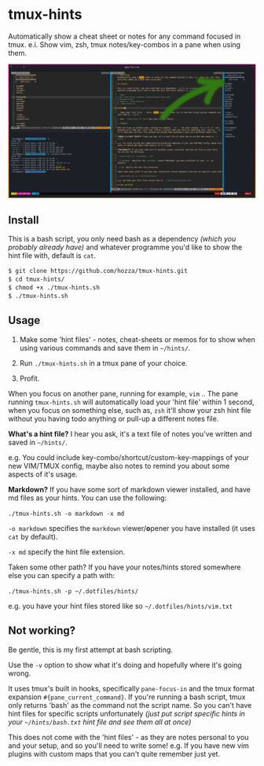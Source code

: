 # tmux-hints
Automatically show a cheat sheet or notes for any command focused in tmux. e.i. Show vim, zsh, tmux notes/key-combos in a pane when using them.

![tmux-hint.sh Screenshot](https://raw.githubusercontent.com/hozza/tmux-hints/master/tmux-hints-sh.png)

## Install

This is a bash script, you only need bash as a dependency _(which you probably already have)_ and whatever programme you'd like to show the hint file with, default is `cat`.

```bash
$ git clone https://github.com/hozza/tmux-hints.git
$ cd tmux-hints/
$ chmod +x ./tmux-hints.sh
$ ./tmux-hints.sh
```
## Usage

1. Make some 'hint files' - notes, cheat-sheets or memos for to show when using various commands and save them in `~/hints/`.

2. Run `./tmux-hints.sh` in a tmux pane of your choice.

3. Profit.

When you focus on another pane, running for example, `vim` .. The pane running `tmux-hints.sh` will automatically load your 'hint file' within 1 second, when you focus on something else, such as, `zsh` it'll show your zsh hint file without you having todo anything or pull-up a different notes file.

**What's a hint file?** I hear you ask, it's a text file of notes you've written and saved in `~/hints/`.

e.g. You could include key-combo/shortcut/custom-key-mappings of your new VIM/TMUX config, maybe also notes to remind you about some aspects of it's usage.

**Markdown?** If you have some sort of markdown viewer installed, and have md files as your hints. You can use the following:

`./tmux-hints.sh -o markdown -x md`

`-o markdown` specifies the `markdown` viewer/**o**pener you have installed (it uses `cat` by default).

`-x md` specify the hint file extension.

Taken some other path? If you have your notes/hints stored somewhere else you can specify a path with:

`./tmux-hints.sh -p ~/.dotfiles/hints/`

e.g. you have your hint files stored like so `~/.dotfiles/hints/vim.txt` 

## Not working?

Be gentle, this is my first attempt at bash scripting. 

Use the `-v` option to show what it's doing and hopefully where it's going wrong.

It uses tmux's built in hooks, specifically `pane-focus-in` and the tmux format expansion `#{pane_current_command}`. If you're running a bash script, tmux only returns 'bash' as the command not the script name. So you can't have hint files for specific scripts unfortunately _(just put script specific hints in your `~/hints/bash.txt` hint file and see them all at once)_

This does not come with the 'hint files' - as they are notes personal to you and your setup, and so you'll need to write some! e.g. If you have new vim plugins with custom maps that you can't quite remember just yet.
